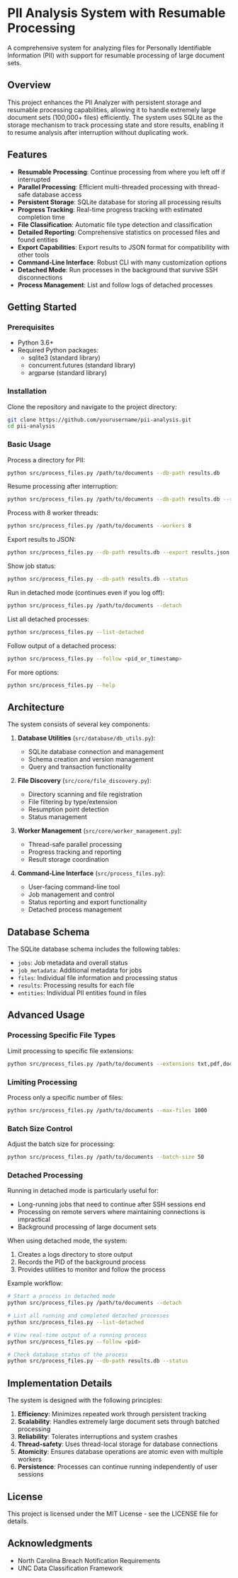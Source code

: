 # PII Analysis System with Resumable Processing

A comprehensive system for analyzing files for Personally Identifiable Information (PII) with support for resumable processing of large document sets.

## Overview

This project enhances the PII Analyzer with persistent storage and resumable processing capabilities, allowing it to handle extremely large document sets (100,000+ files) efficiently. The system uses SQLite as the storage mechanism to track processing state and store results, enabling it to resume analysis after interruption without duplicating work.

## Features

- **Resumable Processing**: Continue processing from where you left off if interrupted
- **Parallel Processing**: Efficient multi-threaded processing with thread-safe database access
- **Persistent Storage**: SQLite database for storing all processing results
- **Progress Tracking**: Real-time progress tracking with estimated completion time
- **File Classification**: Automatic file type detection and classification
- **Detailed Reporting**: Comprehensive statistics on processed files and found entities
- **Export Capabilities**: Export results to JSON format for compatibility with other tools
- **Command-Line Interface**: Robust CLI with many customization options
- **Detached Mode**: Run processes in the background that survive SSH disconnections
- **Process Management**: List and follow logs of detached processes

## Getting Started

### Prerequisites

- Python 3.6+
- Required Python packages:
  - sqlite3 (standard library)
  - concurrent.futures (standard library)
  - argparse (standard library)

### Installation

Clone the repository and navigate to the project directory:

```bash
git clone https://github.com/yourusername/pii-analysis.git
cd pii-analysis
```

### Basic Usage

Process a directory for PII:

```bash
python src/process_files.py /path/to/documents --db-path results.db
```

Resume processing after interruption:

```bash
python src/process_files.py /path/to/documents --db-path results.db --resume
```

Process with 8 worker threads:

```bash
python src/process_files.py /path/to/documents --workers 8
```

Export results to JSON:

```bash
python src/process_files.py --db-path results.db --export results.json
```

Show job status:

```bash
python src/process_files.py --db-path results.db --status
```

Run in detached mode (continues even if you log off):

```bash
python src/process_files.py /path/to/documents --detach
```

List all detached processes:

```bash
python src/process_files.py --list-detached
```

Follow output of a detached process:

```bash
python src/process_files.py --follow <pid_or_timestamp>
```

For more options:

```bash
python src/process_files.py --help
```

## Architecture

The system consists of several key components:

1. **Database Utilities** (`src/database/db_utils.py`): 
   - SQLite database connection and management
   - Schema creation and version management
   - Query and transaction functionality

2. **File Discovery** (`src/core/file_discovery.py`):
   - Directory scanning and file registration
   - File filtering by type/extension
   - Resumption point detection
   - Status management

3. **Worker Management** (`src/core/worker_management.py`):
   - Thread-safe parallel processing
   - Progress tracking and reporting
   - Result storage coordination

4. **Command-Line Interface** (`src/process_files.py`):
   - User-facing command-line tool
   - Job management and control
   - Status reporting and export functionality
   - Detached process management

## Database Schema

The SQLite database schema includes the following tables:

- `jobs`: Job metadata and overall status
- `job_metadata`: Additional metadata for jobs
- `files`: Individual file information and processing status
- `results`: Processing results for each file
- `entities`: Individual PII entities found in files

## Advanced Usage

### Processing Specific File Types

Limit processing to specific file extensions:

```bash
python src/process_files.py /path/to/documents --extensions txt,pdf,docx
```

### Limiting Processing

Process only a specific number of files:

```bash
python src/process_files.py /path/to/documents --max-files 1000
```

### Batch Size Control

Adjust the batch size for processing:

```bash
python src/process_files.py /path/to/documents --batch-size 50
```

### Detached Processing

Running in detached mode is particularly useful for:
- Long-running jobs that need to continue after SSH sessions end
- Processing on remote servers where maintaining connections is impractical
- Background processing of large document sets

When using detached mode, the system:
1. Creates a logs directory to store output
2. Records the PID of the background process
3. Provides utilities to monitor and follow the process

Example workflow:

```bash
# Start a process in detached mode
python src/process_files.py /path/to/documents --detach

# List all running and completed detached processes
python src/process_files.py --list-detached

# View real-time output of a running process
python src/process_files.py --follow <pid>

# Check database status of the process
python src/process_files.py --db-path results.db --status
```

## Implementation Details

The system is designed with the following principles:

1. **Efficiency**: Minimizes repeated work through persistent tracking
2. **Scalability**: Handles extremely large document sets through batched processing
3. **Reliability**: Tolerates interruptions and system crashes
4. **Thread-safety**: Uses thread-local storage for database connections
5. **Atomicity**: Ensures database operations are atomic even with multiple workers
6. **Persistence**: Processes can continue running independently of user sessions

## License

This project is licensed under the MIT License - see the LICENSE file for details.

## Acknowledgments

* North Carolina Breach Notification Requirements
* UNC Data Classification Framework 